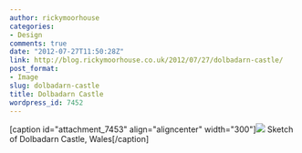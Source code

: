 ```yaml
---
author: rickymoorhouse
categories:
- Design
comments: true
date: "2012-07-27T11:50:28Z"
link: http://blog.rickymoorhouse.co.uk/2012/07/27/dolbadarn-castle/
post_format:
- Image
slug: dolbadarn-castle
title: Dolbadarn Castle
wordpress_id: 7452
---
```


[caption id="attachment_7453" align="aligncenter" width="300"]![](http://rickymoorhouse.files.wordpress.com/2012/07/dolbadarncastle.png?w=300&h=268) Sketch of Dolbadarn Castle, Wales[/caption]


